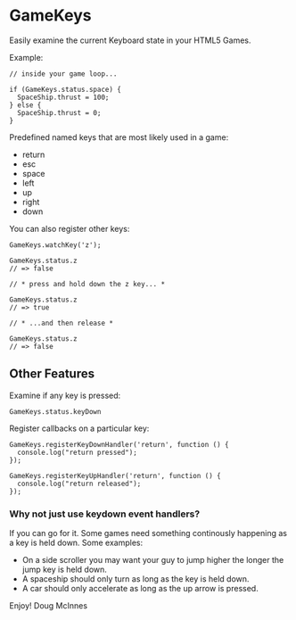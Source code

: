 GameKeys
========

Easily examine the current Keyboard state in your HTML5 Games.

Example:

    // inside your game loop...

    if (GameKeys.status.space) {
      SpaceShip.thrust = 100;
    } else {
      SpaceShip.thrust = 0;
    }
     
    
Predefined named keys that are most likely used in a game:

* return
* esc
* space
* left
* up
* right
* down

You can also register other keys:

    GameKeys.watchKey('z');
    
    GameKeys.status.z
    // => false
    
    // * press and hold down the z key... *
    
    GameKeys.status.z
    // => true

    // * ...and then release *
    
    GameKeys.status.z
    // => false


Other Features
--------------

Examine if any key is pressed:

    GameKeys.status.keyDown
    
Register callbacks on a particular key:

    GameKeys.registerKeyDownHandler('return', function () {
      console.log("return pressed");
    });
    
    GameKeys.registerKeyUpHandler('return', function () {
      console.log("return released");
    });
    
    
    
### Why not just use keydown event handlers?

If you can go for it. Some games need something continously happening as a key is held down. Some examples:

* On a side scroller you may want your guy to jump higher the longer the jump key is held down.
* A spaceship should only turn as long as the key is held down.
* A car should only accelerate as long as the up arrow is pressed.


Enjoy!
Doug McInnes
